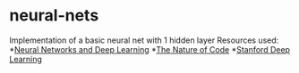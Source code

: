 # neural-nets
Implementation of a basic neural net with 1 hidden layer
Resources used: 
	*[Neural Networks and Deep Learning](http://neuralnetworksanddeeplearning.com/)
	*[The Nature of Code](http://natureofcode.com/book/chapter-10-neural-networks/)
	*[Stanford Deep Learning](http://ufldl.stanford.edu/tutorial/)

